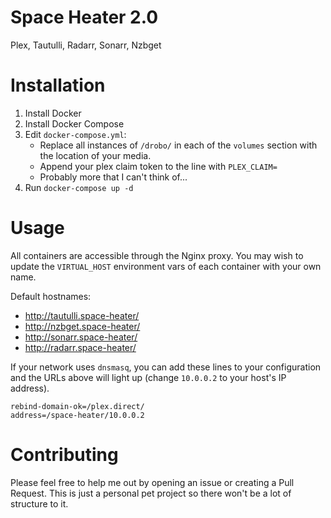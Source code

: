 # Space Heater 2.0

Plex, Tautulli, Radarr, Sonarr, Nzbget

# Installation

1. Install Docker
1. Install Docker Compose
1. Edit `docker-compose.yml`:
   - Replace all instances of `/drobo/` in each of the `volumes` section with
     the location of your media.
   - Append your plex claim token to the line with `PLEX_CLAIM=`
   - Probably more that I can't think of...
1. Run `docker-compose up -d`

# Usage

All containers are accessible through the Nginx proxy. You may wish to update
the `VIRTUAL_HOST` environment vars of each container with your own name.

Default hostnames:

- http://tautulli.space-heater/
- http://nzbget.space-heater/
- http://sonarr.space-heater/
- http://radarr.space-heater/

If your network uses `dnsmasq`, you can add these lines to your configuration
and the URLs above will light up (change `10.0.0.2` to your host's IP address).

```
rebind-domain-ok=/plex.direct/
address=/space-heater/10.0.0.2
```

# Contributing

Please feel free to help me out by opening an issue or creating a Pull Request.
This is just a personal pet project so there won't be a lot of structure to it.
